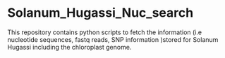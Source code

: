 # Solanum_Hugassi_Nuc_search
This repository contains python scripts to fetch the information (i.e nucleotide sequences, fastq reads, SNP information )stored for Solanum Hugassi including the chloroplast genome.
